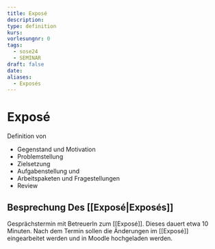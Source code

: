 ```yaml
---
title: Exposé
description: 
type: definition
kurs: 
vorlesungnr: 0
tags:
  - sose24
  - SEMINAR
draft: false
date: 
aliases:
  - Exposés
---
```


# Exposé

Definition von 

- Gegenstand und Motivation
- Problemstellung
- Zielsetzung
- Aufgabenstellung und 
- Arbeitspaketen und Fragestellungen
- Review

## Besprechung Des [[Exposé|Exposés]]

Gesprächstermin mit BetreuerIn zum [[Exposé]]. Dieses dauert etwa 10 Minuten. Nach dem Termin sollen die Änderungen im [[Exposé]] eingearbeitet werden und in Moodle hochgeladen werden.